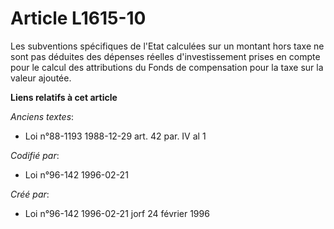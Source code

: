 # Article L1615-10

Les subventions spécifiques de l'Etat calculées sur un montant hors taxe ne sont pas déduites des dépenses réelles
d'investissement prises en compte pour le calcul des attributions du Fonds de compensation pour la taxe sur la valeur
ajoutée.

**Liens relatifs à cet article**

_Anciens textes_:

  - Loi n°88-1193 1988-12-29 art. 42 par. IV al 1

_Codifié par_:

  - Loi n°96-142 1996-02-21

_Créé par_:

  - Loi n°96-142 1996-02-21 jorf 24 février 1996
